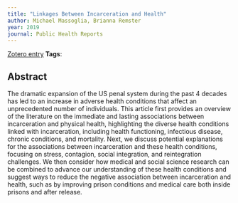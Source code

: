 ```yaml
---
title: "Linkages Between Incarceration and Health"
author: Michael Massoglia, Brianna Remster
year: 2019
journal: Public Health Reports
---
```

[Zotero entry](zotero://select/items/@massogliaLinkagesIncarcerationHealth2019)
**Tags**:

## Abstract

The dramatic expansion of the US penal system during the past 4 decades has led to an increase in adverse health conditions that affect an unprecedented number of individuals. This article first provides an overview of the literature on the immediate and lasting associations between incarceration and physical health, highlighting the diverse health conditions linked with incarceration, including health functioning, infectious disease, chronic conditions, and mortality. Next, we discuss potential explanations for the associations between incarceration and these health conditions, focusing on stress, contagion, social integration, and reintegration challenges. We then consider how medical and social science research can be combined to advance our understanding of these health conditions and suggest ways to reduce the negative association between incarceration and health, such as by improving prison conditions and medical care both inside prisons and after release.
